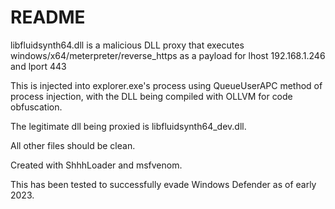 # README 

libfluidsynth64.dll is a malicious DLL proxy that executes windows/x64/meterpreter/reverse_https as a payload for lhost 192.168.1.246 and lport 443 

This is injected into explorer.exe's process using QueueUserAPC method of process injection, with the DLL being compiled with OLLVM for code obfuscation. 

The legitimate dll being proxied is libfluidsynth64_dev.dll. 

All other files should be clean. 

Created with ShhhLoader and msfvenom. 


This has been tested to successfully evade Windows Defender as of early 2023. 


